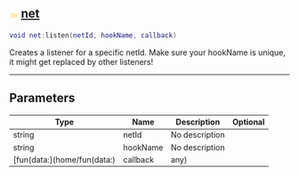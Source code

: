 ## ![shared](.gitbook/assets/shared.png) [net](home/net)



```lua
void net:listen(netId, hookName, callback)
```

Creates a listener for a specific netId. Make sure your hookName is unique, it might get replaced by other listeners!

------
## Parameters

| Type   | Name | Description | Optional |
| ------ | ---- | ----------- | -------: |
| string | netId | No description |  |
| string | hookName | No description |  |
| [fun(data:](home/fun(data:) | callback | any) |  |


